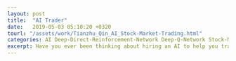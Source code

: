 ```yaml
---
layout: post
title:  "AI Trader"
date:   2019-05-03 05:10:20 +0320
tourl: "/assets/work/Tianzhu_Qin_AI_Stock-Market-Trading.html"
categories: AI Deep-Direct-Reinforcement-Network Deep-Q-Network Stock-Market
excerpt: Have you ever been thinking about hiring an AI to help you trade? For that purpose, I implement DDRN and DQN methods to seek money in stock market. It turns out different configurations result in differing outcome. In comparison, DQN is not as good to find the optimal Q-Table when monitoring time series, but fortunately we still have money coming by DDRN. <br> (PS) I will not be responsible if you lose any. But if you earn something please give me a star ;) <br> <img src="/assets/img/DRL.png" height="450" width="300">
---
```


[jekyll-docs]: https://jekyllrb.com/docs/home
[jekyll-gh]:   https://github.com/jekyll/jekyll
[jekyll-talk]: https://talk.jekyllrb.com/